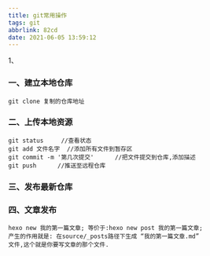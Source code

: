 ```yaml
---
title: git常用操作
tags: git
abbrlink: 82cd
date: 2021-06-05 13:59:12
---
```




1、



### 一、建立本地仓库



~~~
git clone 复制的仓库地址
~~~



### 二、上传本地资源

~~~
git status     //查看状态
git add 文件名字  //添加所有文件到暂存区
git commit -m '第几次提交'      //把文件提交到仓库,添加描述
git push      //推送至远程仓库
~~~



### 三、发布最新仓库





### 四、文章发布



~~~
hexo new 我的第一篇文章; 等价于:hexo new post 我的第一篇文章;
产生的作用就是: 在source/_posts路径下生成 “我的第一篇文章.md”
文件,这个就是你要写文章的那个文件.
~~~



